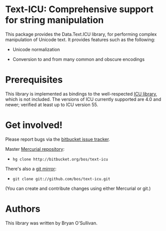 # Text-ICU: Comprehensive support for string manipulation

This package provides the Data.Text.ICU library, for performing
complex manipulation of Unicode text.  It provides features such as
the following:

* Unicode normalization

* Conversion to and from many common and obscure encodings


# Prerequisites

This library is implemented as bindings to the well-respected [ICU
library](http://www.icu-project.org/), which is not included.  The versions
of ICU currently supported are 4.0 and newer;
verified at least up to ICU version 55.


# Get involved!

Please report bugs via the
[bitbucket issue tracker](http://bitbucket.org/bos/text-icu/issues).

Master [Mercurial repository](http://bitbucket.org/bos/text-icu):

* `hg clone http://bitbucket.org/bos/text-icu`

There's also a [git mirror](http://github.com/bos/text-icu):

* `git clone git://github.com/bos/text-icu.git`

(You can create and contribute changes using either Mercurial or git.)


# Authors

This library was written by Bryan O'Sullivan.
